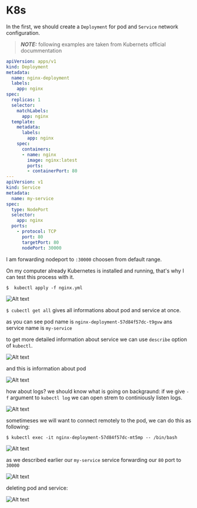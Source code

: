 # K8s

In the first, we should create a ```Deployment``` for pod and ```Service``` network configuration.

> **_NOTE:_**  following examples are taken from Kubernets official docummentation

```yml
apiVersion: apps/v1
kind: Deployment
metadata:
  name: nginx-deployment
  labels:
    app: nginx
spec:
  replicas: 1
  selector:
    matchLabels:
      app: nginx
  template:
    metadata:
      labels:
        app: nginx
    spec:
      containers:
      - name: nginx
        image: nginx:latest
        ports:
        - containerPort: 80
---
apiVersion: v1
kind: Service
metadata:
  name: my-service
spec:
  type: NodePort
  selector:
    app: nginx
  ports:
    - protocol: TCP
      port: 80
      targetPort: 80
      nodePort: 30000
```
I am forwarding nodeport to ```:30000``` choosen from default range.

On my computer already Kubernetes is installed and running, that's why I can test this process with it.

```$  kubectl apply -f nginx.yml```

![Alt text](../assets/kubectl_aply.png)

```$ cubectl get all``` gives all informations about pod and service at once.

as you can see pod name is ```nginx-deployment-57d84f57dc-t9gvw``` ans service name is ```my-service```

to get more detailed information about service we can use ```describe``` option of ```kubectl```.

![Alt text](../assets/describe_service.png)

and this is information about pod

![Alt text](../assets/describe_pod.png)

how about logs? we should know what is going on backgraund:
if we give ```-f``` argument to ```kubectl log``` we can open strem to continiously listen logs. 

![Alt text](../assets/kubectl_logs.png)

sometimeses we will want to connect remotely to the pod, 
we can do this as following:

```$ kubectl exec -it nginx-deployment-57d84f57dc-mt5mp -- /bin/bash```

![Alt text](../assets/pod_log.png)

as we described earlier our ```my-service``` service forwarding our ```80``` port to ```30000```  

![Alt text](../assets/pod_nginx.png)

deleting pod and service:

![Alt text](../assets/deletion.png)